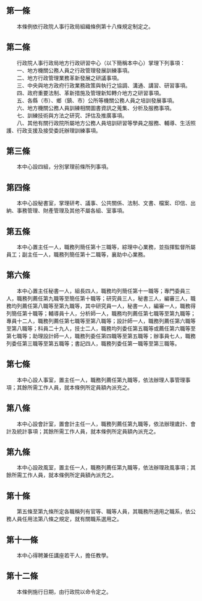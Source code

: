 第一條 
-------
　　本條例依行政院人事行政局組織條例第十八條規定制定之。  


第二條 
-------
　　行政院人事行政局地方行政研習中心（以下簡稱本中心）掌理下列事項：  
　　一、地方機關公務人員之行政管理發展訓練事項。  
　　二、地方行政管理業務革新發展之研議事項。  
　　三、中央與地方政府行政業務政策與執行之協調、溝通、講習、研習事項。  
　　四、政府重要法制、革新措施及管理新知轉介地方之研習事項。  
　　五、各縣（市）、鄉（鎮、市）公所等機關公務人員之培訓發展事項。  
　　六、地方機關公務人員訓練相關圖書資訊之蒐集、分析及服務事項。  
　　七、訓練技術與方法之研究、評估及推廣事項。  
　　八、其他有關行政院所屬地方公務人員培訓研習等學員之服務、輔導、生活照護、行政支援及接受委託辦理訓練事項。  


第三條 
-------
　　本中心設四組，分別掌理前條所列事項。  


第四條 
-------
　　本中心設秘書室，掌理研考、議事、公共關係、法制、文書、檔案、印信、出納、事務管理、財產管理及其他不屬各組、室事項。  


第五條 
-------
　　本中心置主任一人，職務列簡任第十三職等，綜理中心業務，並指揮監督所屬員工；副主任一人，職務列簡任第十二職等，襄助中心業務。  


第六條 
-------
　　本中心置主任秘書一人，組長四人，職務均列簡任第十一職等；專門委員三人，職務列薦任第九職等至簡任第十職等；研究員三人，秘書三人，編審三人，職務均列薦任第八職等至第九職等，其中研究員一人，秘書一人，編審一人，職務得列簡任第十職等；輔導員十人，分析師一人，職務均列薦任第七職等至第九職等；專員十二人，職務列薦任第七職等至第八職等；設計師一人，職務列薦任第六職等至第八職等；科員二十九人，技士二人，職務均列委任第五職等或薦任第六職等至第七職等；助理設計師一人，職務列委任第四職等至第五職等；辦事員七人，職務列委任第三職等至第五職等；書記四人，職務列委任第一職等至第三職等。  


第七條 
-------
　　本中心設人事室，置主任一人，職務列薦任第九職等，依法辦理人事管理事項；其餘所需工作人員，就本條例所定員額內派充之。  


第八條 
-------
　　本中心設會計室，置會計主任一人，職務列薦任第九職等，依法辦理歲計、會計及統計事項；其餘所需工作人員，就本條例所定員額內派充之。  


第九條 
-------
　　本中心設政風室，置主任一人，職務列薦任第九職等，依法辦理政風事項；其餘所需工作人員，就本條例所定員額內派充之。  


第十條 
-------
　　第五條至第九條所定各職稱列有官等、職等人員，其職務所適用之職系，依公務人員任用法第八條之規定，就有關職系選用之。  


第十一條 
---------
　　本中心得聘兼任講座若干人，擔任教學。  


第十二條 
---------
　　本條例施行日期，由行政院以命令定之。